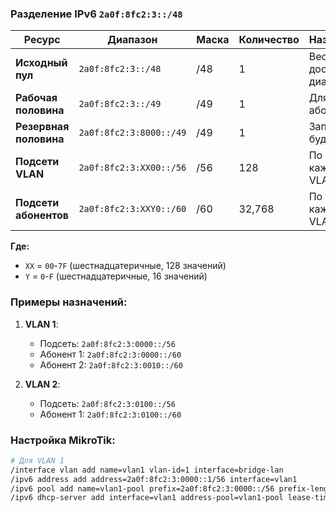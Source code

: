 ### Разделение IPv6 `2a0f:8fc2:3::/48`

| Ресурс               | Диапазон                     | Маска  | Количество | Назначение               |
|----------------------|------------------------------|--------|------------|--------------------------|
| **Исходный пул**     | `2a0f:8fc2:3::/48`           | /48    | 1          | Весь доступный диапазон  |
| **Рабочая половина** | `2a0f:8fc2:3::/49`           | /49    | 1          | Для VLAN и абонентов     |
| **Резервная половина** | `2a0f:8fc2:3:8000::/49`     | /49    | 1          | Запас для будущего       |
| **Подсети VLAN**     | `2a0f:8fc2:3:XX00::/56`      | /56    | 128        | По 1 на каждый VLAN      |
| **Подсети абонентов**| `2a0f:8fc2:3:XXY0::/60`      | /60    | 32,768     | По 256 на каждый VLAN    |

**Где:**
- `XX` = `00`-`7F` (шестнадцатеричные, 128 значений)
- `Y` = `0`-`F` (шестнадцатеричные, 16 значений)

### Примеры назначений:
1. **VLAN 1**:
   - Подсеть: `2a0f:8fc2:3:0000::/56`
   - Абонент 1: `2a0f:8fc2:3:0000::/60`
   - Абонент 2: `2a0f:8fc2:3:0010::/60`

2. **VLAN 2**:
   - Подсеть: `2a0f:8fc2:3:0100::/56`
   - Абонент 1: `2a0f:8fc2:3:0100::/60`

### Настройка MikroTik:
```bash
# Для VLAN 1
/interface vlan add name=vlan1 vlan-id=1 interface=bridge-lan
/ipv6 address add address=2a0f:8fc2:3:0000::1/56 interface=vlan1
/ipv6 pool add name=vlan1-pool prefix=2a0f:8fc2:3:0000::/56 prefix-length=60
/ipv6 dhcp-server add interface=vlan1 address-pool=vlan1-pool lease-time=1d
